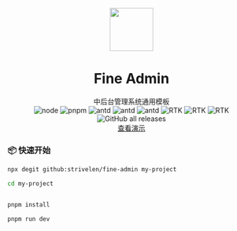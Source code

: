 <p align="center">
  <a href="https://strivelen.github.io/fine-admin/">
    <img width="88" src="https://strivelen.github.io/fine-admin/logo128.png">
  </a>
</p>
<h1 align="center">Fine Admin</h1>

<div align="center">中后台管理系统通用模板</div>

<div align="center">
<img alt="node" src="https://img.shields.io/badge/Node-%3E%3D16.x-green">
<img alt="pnpm" src="https://img.shields.io/badge/pnpm-v7.14.0-blue">
<img alt="antd" src="https://img.shields.io/badge/antd-v5.x-brightgreen" />
<img alt="antd" src="https://img.shields.io/badge/pro--components-^2.3.35-1890ff" />
<img alt="antd" src="https://img.shields.io/badge/react--router--rom-v6.x-brightgreen" />
<img alt="RTK" src="https://img.shields.io/static/v1?label=&message=redux toolkit&color=blueviolet"/>
<img alt="RTK" src="https://img.shields.io/static/v1?label=&message=ahooks&color=yellow"/>
<img alt="RTK" src="https://img.shields.io/static/v1?label=&message=axios&color=informational"/>
<img alt="GitHub all releases" src="https://img.shields.io/github/downloads/strivelen/fine-admin/total">
</div>

<div align="center"><a target="_blank" href="https://strivelen.github.io/fine-admin/">查看演示</a></div>

### 📦 快速开始

```sh
npx degit github:strivelen/fine-admin my-project

cd my-project


pnpm install

pnpm run dev
```
